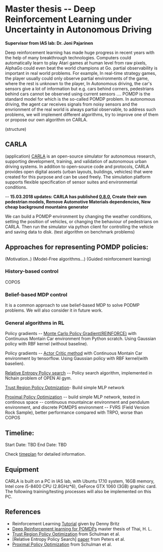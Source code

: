 # Master thesis -- Deep Reinforcement Learning under Uncertainty in Autonomous Driving
**Supervisor from IAS lab: Dr. Joni Pajarinen**

Deep reinforcement learning has made huge progress in recent years with the help of many breakthrough technologies. Computers could automatically learn to play Atari games at human level from raw pixels, AlphaGo could even beat the world champions at Go. partial observability is important in real world problems. For example, In real-time strategy games, the player usually could only observe partial environments of the game, where the rest is unknown to the player, 
In Autonomous driving, the car's sensors give a lot of information but e.g. cars behind corners, pedestrians behind cars cannot be observed using current sensors ....
POMDP is the standard model for 
which is the so-called POMDP problem. In autonomous driving, the agent car receives signals from noisy sensors and the envrionment of the real world is always partial observable, to address such problems, we will implement different algorithms, try to improve one of them or propose our own algorithm on CARLA.

(structure)

## CARLA
(application)
[CARLA](http://www.carla.org/) is an open-source simulator for autonomous research, supporting development, training, and validation of autonomous urban driving systems. In addition to open-source code and protocols, CARLA provides open digital assets (urban layouts, buildings, vehicles) that were created for this purpose and can be used freely. The simulation platform supports flexible specification of sensor suites and environmental conditions.

-- **15.03.2018 updates: CARLA has published [0.8.0](https://github.com/carla-simulator/carla/tree/release_0.8.0), Create their own pedestrian models, Remove Automotive Materials dependencies, New cheap background mountains generator**

We can build a POMDP environment by changing the weather conditions, setting the position of vehicles, or changing the behaviour of pedestrians on CARLA. Then run the simulator via python client for controlling the vehicle and saving data to disk.
(test algorithm on benchmark problems)
## Approaches for representing POMDP policies:
(Motivation..)
(Model-Free algorithms...)
(Guided reinforcement learning)

### History-based control
COPOS
### Belief-based MDP control
It is a common approach to use belief-based MDP to solve PODMP problems. We will also consider it in future work.
### General algorithms in RL

Policy gradients -- [Monte Carlo Policy Gradient(REINFORCE)](https://git.ias.informatik.tu-darmstadt.de/zhi/ReinforcementLearning/tree/master/code/REINFORCE(VPG)) with Continuous Montain Car environment from Python scratch. Using Gaussian policy with RBF kernel (without baseline).

Policy gradients -- [Actor Critic method](https://git.ias.informatik.tu-darmstadt.de/zhi/ReinforcementLearning/tree/master/code/Actor_Critic) with Continuous Montain Car environment by tensorflow. Using Gaussian policy with RBF kernel(with baselien).

[Relative Entropy Policy search](https://git.ias.informatik.tu-darmstadt.de/zhi/ReinforcementLearning/tree/master/code/REPS) -- Policy search algorithm, implemented in Nchain problem of OPEN AI gym.

[Trust Region Policy Optmization](https://git.ias.informatik.tu-darmstadt.de/zhi/ReinforcementLearning/tree/master/code/TRPO)- Build simple MLP network  

[Proximal Policy Optimization](https://git.ias.informatik.tu-darmstadt.de/zhi/ReinforcementLearning/tree/master/code/PPO) -- build simple MLP network, tested in continous space -- continuous mountaincar environment and pendulum environment, and discrete POMDPS environment -- FVRS (Field Version Rock Sample), better performance compared with TRPO, worse than COPOS

## Timeline:
Start Date: TBD
End Date: TBD

Check [timeplan](https://git.ias.informatik.tu-darmstadt.de/zhi/ReinforcementLearning/blob/master/Timeplan.pdf) for detailed information.

## Equipment
CARLA is built on a PC in IAS lab, with Ubuntu 17.10 system, 16GB memory, Intel core i5-8400 CPU (2.8GHz*6), GeForce GTX 1060 (3GB) graphic card. The following training/testing processes will also be implemented on this PC.
 
## References
- Reinforcement Learning [Tutorial](https://github.com/dennybritz/reinforcement-learning) given by Denny Britz
- [Deep Reinforcement learning for POMDPs](http://www.ausy.tu-darmstadt.de/uploads/Team/JoniPajarinen/master_thesis_hong_linh_thai_2018.pdf) master thesis of Thai, H. L.
- [Trust Region Policy Optimization](https://arxiv.org/abs/1502.05477) from Schulman et al.
- [Relative Entropy Policy Search] [paper](https://pdfs.semanticscholar.org/ff47/526838ce85d77a50197a0c5f6ee5095156aa.pdf) from Peters et al.
- [Proximal Policy Optimization](https://arxiv.org/abs/1707.06347) from Schulman et al.
